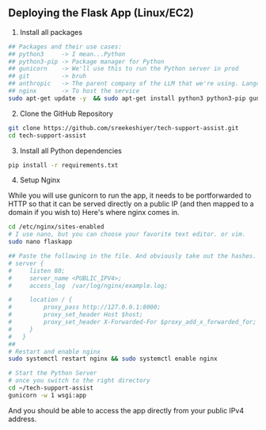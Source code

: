 ## Deploying the Flask App (Linux/EC2)

1. Install all packages

```bash
## Packages and their use cases:
## python3     -> I mean...Python
## python3-pip -> Package manager for Python
## gunicorn    -> We'll use this to run the Python server in prod
## git         -> bruh
## anthropic   -> The parent company of the LLM that we're using. Langchain requires this package to be installed to be able to create a ConversationChain with it.
## nginx       -> To host the service
sudo apt-get update -y  && sudo apt-get install python3 python3-pip gunicorn git anthropic nginx -y
```


2. Clone the GitHub Repository

```bash
git clone https://github.com/sreekeshiyer/tech-support-assist.git
cd tech-support-assist
```

3. Install all Python dependencies

```bash
pip install -r requirements.txt
```

4. Setup Nginx

While you will use gunicorn to run the app, it needs to be portforwarded to HTTP so that it can be served directly on a public IP (and then mapped to a domain if you wish to)
Here's where nginx comes in.

```bash
cd /etc/nginx/sites-enabled
# I use nano, but you can choose your favorite text editor. or vim.
sudo nano flaskapp

## Paste the following in the file. And obviously take out the hashes. <PUBLIC_IPV4> is your public IP address. It's easy to find in the Network settings for AWS EC2.
# server {
#     listen 80;
#     server_name <PUBLIC_IPV4>;
#     access_log  /var/log/nginx/example.log;

#     location / {
#         proxy_pass http://127.0.0.1:8000;
#         proxy_set_header Host $host;
#         proxy_set_header X-Forwarded-For $proxy_add_x_forwarded_for;
#     }
#   }
##
# Restart and enable nginx
sudo systemctl restart nginx && sudo systemctl enable nginx

# Start the Python Server
# once you switch to the right directory
cd ~/tech-support-assist
gunicorn -w 1 wsgi:app
```

And you should be able to access the app directly from your public IPv4 address. 
